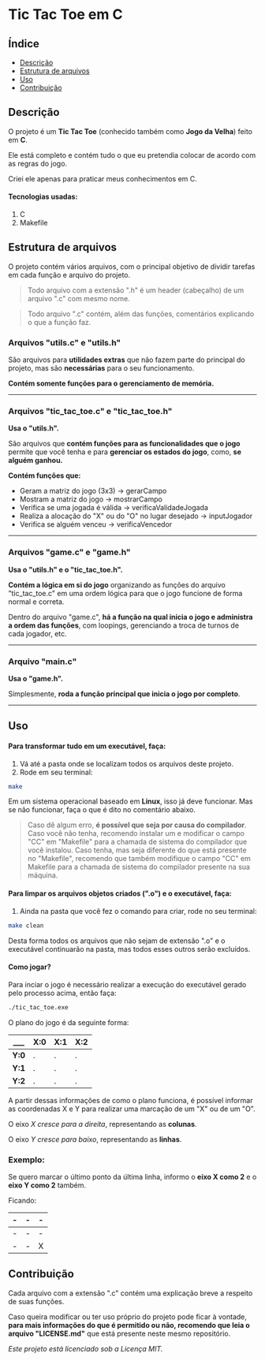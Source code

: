 # Tic Tac Toe em C

## Índice

- [Descrição](#descrição)
- [Estrutura de arquivos](#estrutura-de-arquivos)
- [Uso](#uso)
- [Contribuição](#contribuição)

## Descrição

O projeto é um **Tic Tac Toe** (conhecido também como **Jogo da Velha**) feito em **C**. 

Ele está completo e contém tudo o que eu pretendia colocar de acordo com as regras do jogo.

Criei ele apenas para praticar meus conhecimentos em C.

#### Tecnologias usadas:
1. C
2. Makefile

## Estrutura de arquivos

O projeto contém vários arquivos, com o principal objetivo de dividir tarefas em cada função e arquivo do projeto.

> Todo arquivo com a extensão ".h" é um header (cabeçalho) de um arquivo ".c" com mesmo nome.

> Todo arquivo ".c" contém, além das funções, comentários explicando o que a função faz.

### Arquivos "utils.c" e "utils.h"

São arquivos para **utilidades extras** que não fazem parte do principal do projeto, mas são **necessárias** para o seu funcionamento.

**Contém somente funções para o gerenciamento de memória.**

---

### Arquivos "tic_tac_toe.c" e "tic_tac_toe.h"

**Usa o "utils.h".**

São arquivos que **contém funções para as funcionalidades que o jogo** permite que você tenha e para **gerenciar os estados do jogo**, como, **se alguém ganhou.**

**Contém funções que:**
- Geram a matriz do jogo (3x3) -> gerarCampo
- Mostram a matriz do jogo -> mostrarCampo
- Verifica se uma jogada é válida -> verificaValidadeJogada
- Realiza a alocação do "X" ou do "O" no lugar desejado -> inputJogador
- Verifica se alguém venceu -> verificaVencedor

---

### Arquivos "game.c" e "game.h"

**Usa o "utils.h" e o "tic_tac_toe.h".**

**Contém a lógica em si do jogo** organizando as funções do arquivo "tic_tac_toe.c" em uma ordem lógica para que o jogo funcione de forma normal e correta.

Dentro do arquivo "game.c", **há a função na qual inicia o jogo e administra a ordem das funções**, com loopings, gerenciando a troca de turnos de cada jogador, etc.

---

### Arquivo "main.c"

**Usa o "game.h".**

Simplesmente, **roda a função principal que inicia o jogo por completo**.

---

## Uso

#### Para transformar tudo em um executável, faça:
1. Vá até a pasta onde se localizam todos os arquivos deste projeto.
2. Rode em seu terminal:
```bash
make
```
Em um sistema operacional baseado em **Linux**, isso já deve funcionar. Mas se não funcionar, faça o que é dito no comentário abaixo.

> Caso dê algum erro, **é possível que seja por causa do compilador**. Caso você não tenha, recomendo instalar um e modificar o campo "CC" em "Makefile" para a chamada de sistema do compilador que você instalou. Caso tenha, mas seja diferente do que está presente no "Makefile", recomendo que também modifique o campo "CC" em Makefile para a chamada de sistema do compilador presente na sua máquina.

#### Para limpar os arquivos objetos criados (".o") e o executável, faça:
1. Ainda na pasta que você fez o comando para criar, rode no seu terminal:
```bash
make clean
```

Desta forma todos os arquivos que não sejam de extensão ".o" e o executável continuarão na pasta, mas todos esses outros serão excluídos.

#### Como jogar?

Para inciar o jogo é necessário realizar a execução do executável gerado pelo processo acima, então faça:

```bash
./tic_tac_toe.exe
```


O plano do jogo é da seguinte forma:

|___|X:0|X:1|X:2|
|---|---|---|---|
|**Y:0**| . | . | . |
|**Y:1**| . | . | . |
|**Y:2**| . | . | . |

A partir dessas informações de como o plano funciona, é possível informar as coordenadas X e Y para realizar uma marcação de um "X" ou de um "O".

O eixo *X cresce para a direita*, representando as **colunas**.

O eixo *Y cresce para baixo*, representando as **linhas**.

### Exemplo:

Se quero marcar o último ponto da última linha, informo o **eixo X como 2** e o **eixo Y como 2** também.

Ficando:

| - | - | - |
|---|---|---|
| - | - | - |
| - | - | X |

## Contribuição

Cada arquivo com a extensão ".c" contém uma explicação breve a respeito de suas funções.

Caso queira modificar ou ter uso próprio do projeto pode ficar à vontade, **para mais informações do que é permitido ou não, recomendo que leia o arquivo "LICENSE.md"** que está presente neste mesmo repositório.

*Este projeto está licenciado sob a Licença MIT.*
